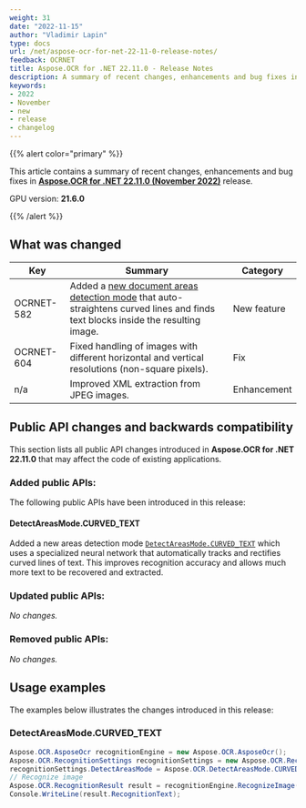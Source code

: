 ```yaml
---
weight: 31
date: "2022-11-15"
author: "Vladimir Lapin"
type: docs
url: /net/aspose-ocr-for-net-22-11-0-release-notes/
feedback: OCRNET
title: Aspose.OCR for .NET 22.11.0 - Release Notes
description: A summary of recent changes, enhancements and bug fixes in Aspose.OCR for .NET 22.11.0 (November 2022) release.
keywords:
- 2022
- November
- new
- release
- changelog
---
```


{{% alert color="primary" %}}

This article contains a summary of recent changes, enhancements and bug fixes in [**Aspose.OCR for .NET 22.11.0 (November 2022)**](https://www.nuget.org/packages/Aspose.OCR/22.11.0) release.

GPU version: **21.6.0**

{{% /alert %}}

## What was changed

Key | Summary | Category
--- | ------- | --------
OCRNET-582 | Added a [new document areas detection mode](/ocr/net/areas-detection/curved_text/) that auto-straightens curved lines and finds text blocks inside the resulting image. | New feature
OCRNET-604 | Fixed handling of images with different horizontal and vertical resolutions (non-square pixels). | Fix
n/a | Improved XML extraction from JPEG images. | Enhancement

## Public API changes and backwards compatibility

This section lists all public API changes introduced in **Aspose.OCR for .NET 22.11.0** that may affect the code of existing applications.

### Added public APIs:

The following public APIs have been introduced in this release:

#### DetectAreasMode.CURVED_TEXT

Added a new areas detection mode [`DetectAreasMode.CURVED_TEXT`](/ocr/net/areas-detection/curved_text/) which uses a specialized neural network that automatically tracks and rectifies curved lines of text. This improves recognition accuracy and allows much more text to be recovered and extracted.

### Updated public APIs:

_No changes._

### Removed public APIs:

_No changes._

## Usage examples

The examples below illustrates the changes introduced in this release:

### DetectAreasMode.CURVED_TEXT

```csharp
Aspose.OCR.AsposeOcr recognitionEngine = new Aspose.OCR.AsposeOcr();
Aspose.OCR.RecognitionSettings recognitionSettings = new Aspose.OCR.RecognitionSettings();
recognitionSettings.DetectAreasMode = Aspose.OCR.DetectAreasMode.CURVED_TEXT;
// Recognize image
Aspose.OCR.RecognitionResult result = recognitionEngine.RecognizeImage("source.png", recognitionSettings);
Console.WriteLine(result.RecognitionText);
```
